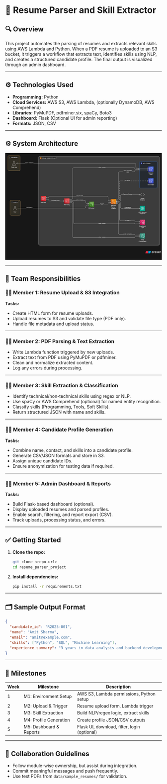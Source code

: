 # 📄 Resume Parser and Skill Extractor

## 🔍 Overview

This project automates the parsing of resumes and extracts relevant skills using AWS Lambda and Python. When a PDF resume is uploaded to an S3 bucket, it triggers a workflow that extracts text, identifies skills using NLP, and creates a structured candidate profile. The final output is visualized through an admin dashboard.

---

## ⚙️ Technologies Used

- **Programming:** Python
- **Cloud Services:** AWS S3, AWS Lambda, (optionally DynamoDB, AWS Comprehend)
- **Libraries:** PyMuPDF, pdfminer.six, spaCy, Boto3
- **Dashboard:** Flask (Optional UI for admin reporting)
- **Formats:** JSON, CSV

---

## ⚙️ System Architecture

![Architecture](architecture_diagram.jpg)

---

## 👥 Team Responsibilities

### 🧑‍💻 Member 1: Resume Upload & S3 Integration

<!-- **Files:**

- `upload_module/upload_form.html`
- `upload_module/s3_uploader.py` -->

**Tasks:**

- Create HTML form for resume uploads.
- Upload resumes to S3 and validate file type (PDF only).
- Handle file metadata and upload status.

---

### 🧑‍💻 Member 2: PDF Parsing & Text Extraction

<!-- **Files:**

- `parsing_module/lambda_function.py`
- `parsing_module/pdf_extractor.py`
- `parsing_module/utils.py`

**Tasks:** -->

- Write Lambda function triggered by new uploads.
- Extract text from PDF using PyMuPDF or pdfminer.
- Clean and normalize extracted content.
- Log any errors during processing.

---

### 🧑‍💻 Member 3: Skill Extraction & Classification

<!-- **Files:**

- `skill_extraction/lambda_function.py`
- `skill_extraction/skill_extractor.py`
- `skill_extraction/skill_keywords.json`
- `skill_extraction/classification.py`

**Tasks:** -->

- Identify technical/non-technical skills using regex or NLP.
- Use spaCy or AWS Comprehend (optional) for named entity recognition.
- Classify skills (Programming, Tools, Soft Skills).
- Return structured JSON with name and skills.

---

### 🧑‍💻 Member 4: Candidate Profile Generation

<!-- **Files:**

- `profile_generator/profile_builder.py`
- `profile_generator/id_generator.py`
- `profile_generator/anonymizer.py` -->

**Tasks:**

- Combine name, contact, and skills into a candidate profile.
- Generate CSV/JSON formats and store in S3.
- Assign unique candidate IDs.
- Ensure anonymization for testing data if required.

---

### 🧑‍💻 Member 5: Admin Dashboard & Reports

<!-- **Files:**

- `dashboard/app.py`
- `dashboard/templates/dashboard.html`
- `dashboard/static/style.css` -->

**Tasks:**

- Build Flask-based dashboard (optional).
- Display uploaded resumes and parsed profiles.
- Enable search, filtering, and report export (CSV).
- Track uploads, processing status, and errors.

---

## ✅ Getting Started

1. **Clone the repo:**

   ```bash
   git clone <repo-url>
   cd resume_parser_project
   ```

2. **Install dependencies:**

   ```bash
   pip install -r requirements.txt
   ```

---

## 🗂 Sample Output Format

```json
{
  "candidate_id": "R2025-001",
  "name": "Amit Sharma",
  "email": "amit@example.com",
  "skills": ["Python", "SQL", "Machine Learning"],
  "experience_summary": "3 years in data analysis and backend development"
}
```

---

## 📆 Milestones

| Week | Milestone               | Description                                  |
| ---- | ----------------------- | -------------------------------------------- |
| 1    | M1: Environment Setup   | AWS S3, Lambda permissions, Python setup     |
| 2    | M2: Upload & Trigger    | Resume upload form, Lambda trigger           |
| 3    | M3: Skill Extraction    | Build NLP/regex logic, extract skills        |
| 4    | M4: Profile Generation  | Create profile JSON/CSV outputs              |
| 5    | M5: Dashboard & Reports | Flask UI, download, filter, login (optional) |

---

## 💬 Collaboration Guidelines

- Follow module-wise ownership, but assist during integration.
- Commit meaningful messages and push frequently.
- Use test PDFs from `data/sample_resumes/` for validation.
